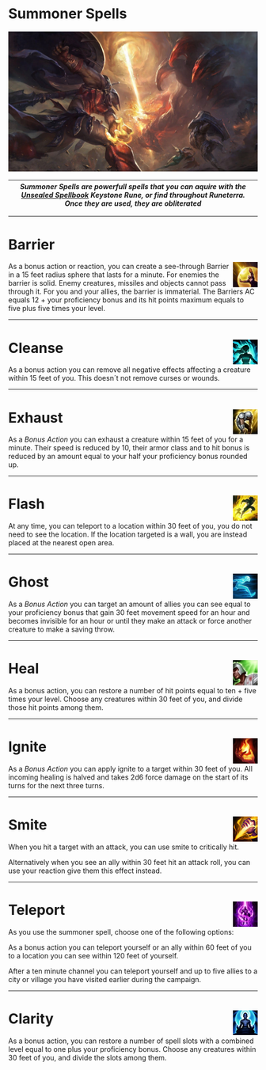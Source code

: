# Summoner Spells
<img src="https://github.com/Sebastianhju/Runeterra-5e/blob/main/img-Summoners/Art-Smite.png">

|*Summoner Spells are powerfull spells that you can aquire with the [Unsealed Spellbook](https://github.com/Sebastianhju/Runeterra-5e/blob/main/Runes.md#unsealed-spellbook-) Keystone Rune, or find throughout Runeterra. Once they are used, they are obliterated*|
|---|

---

# Barrier 

<img src="https://github.com/Sebastianhju/Runeterra-5e/blob/main/img-Summoners/Barrier_HD.png" align=right width=10% height=10%>
As a bonus action or reaction, you can create a see-through Barrier in a 15 feet radius sphere that lasts for a minute. For enemies the barrier is solid. Enemy creatures, missiles and objects cannot pass through it. For you and your allies, the barrier is immaterial. The Barriers AC equals 12 + your proficiency bonus and its hit points maximum equals to five plus five times your level.

---

# Cleanse <img src="https://github.com/Sebastianhju/Runeterra-5e/blob/main/img-Summoners/Cleanse.png" align=right width=10% height=10%>

As a bonus action you can remove all negative effects affecting a creature within 15 feet of you. This doesn´t not remove curses or wounds. 

---

# Exhaust<img src="https://github.com/Sebastianhju/Runeterra-5e/blob/main/img-Summoners/Exhaust_HD.png" align=right width=10% height=10%>
As a *Bonus Action* you can exhaust a creature within 15 feet of you for a minute. Their speed is reduced by 10, their armor class and to hit bonus is reduced by an amount equal to your half your proficiency bonus rounded up.

---

# Flash<img src="https://github.com/Sebastianhju/Runeterra-5e/blob/main/img-Summoners/Flash_HD.png" align=right width=10% height=10%>
At any time, you can teleport to a location within 30 feet of you, you do not need to see the location. If the location targeted is a wall, you are instead placed at the nearest open area.

---

# Ghost<img src="https://github.com/Sebastianhju/Runeterra-5e/blob/main/img-Summoners/Ghost_HD.png" align=right width=10% height=10%>
As a *Bonus Action* you can target an amount of allies you can see equal to your proficiency bonus that gain 30 feet movement speed for an hour and becomes invisible for an hour or until they make an attack or force another creature to make a saving throw.

---

# Heal<img src="https://github.com/Sebastianhju/Runeterra-5e/blob/main/img-Summoners/Heal_HD.png" align=right width=10% height=10%>
As a bonus action, you can restore a number of hit points equal to ten + five times your level. Choose any creatures within 30 feet of you, and divide those hit points among them.

---

# Ignite<img src="https://github.com/Sebastianhju/Runeterra-5e/blob/main/img-Summoners/Ignite_HD.png" align=right width=10% height=10%>
As a *Bonus Action* you can apply ignite to a target within 30 feet of you. All incoming healing is halved and takes 2d6 force damage on the start of its turns for the next three turns.

---

# Smite<img src="https://github.com/Sebastianhju/Runeterra-5e/blob/main/img-Summoners/Smite_HD.png" align=right width=10% height=10%>
When you hit a target with an attack, you can use smite to critically hit.

Alternatively when you see an ally within 30 feet hit an attack roll, you can use your reaction give them this effect instead. 

---

# Teleport<img src="https://github.com/Sebastianhju/Runeterra-5e/blob/main/img-Summoners/Teleport_HD.png" align=right width=10% height=10%>
As you use the summoner spell, choose one of the following options: 

As a bonus action you can teleport yourself or an ally within 60 feet of you to a location you can see within 120 feet of yourself.

After a ten minute channel you can teleport yourself and up to five allies to a city or village you have visited earlier during the campaign.

---

# Clarity<img src="https://github.com/Sebastianhju/Runeterra-5e/blob/main/img-Summoners/Clarity.png" align=right width=10% height=10%>
As a bonus action, you can restore a number of spell slots with a combined level equal to one plus your proficiency bonus. Choose any creatures within 30 feet of you, and divide the slots among them. 

